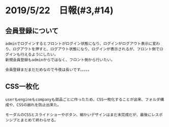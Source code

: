 # 2019/5/22　日報(#3,#14)

	
会員登録について
-
	
	adminでログインするとフロントがログイン状態になり、ログインがログアウト表示に変わり、ログアウトを押すと、ログアウト状態になり、ログインが表示されるが、フロント側でログインも行えるようにしたい。
	新規会員登録もadminからではなく、フロント側から行いたい。
	
	会員登録まだまだだめなので今夜は長いです。。。。。
	
	
CSS一枚化
-
	
	userもengineもcompanyも部品ごとに作ったため、CSS一枚化することが出来、フォルダ構成や、CSSの崩れを防止出来た。
	
	モーダルのCSSとスライドショーやボタン、細かいデザインはまだ未完成だが、最後にレスポンシブとまとめて終わらせる。